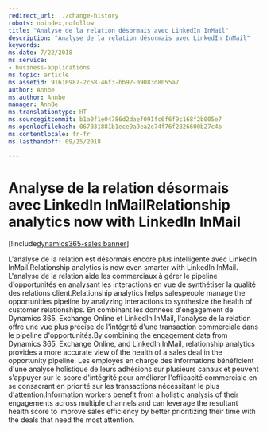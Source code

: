 ```yaml
---
redirect_url: ../change-history
robots: noindex,nofollow
title: "Analyse de la relation désormais avec LinkedIn InMail"
description: "Analyse de la relation désormais avec LinkedIn InMail"
keywords: 
ms.date: 7/22/2018
ms.service:
- business-applications
ms.topic: article
ms.assetid: 91610987-2c68-46f3-bb92-09083d8055a7
author: Annbe
ms.author: Annbe
manager: AnnBe
ms.translationtype: HT
ms.sourcegitcommit: b1a0f1e04786d2daef091fc6f6f9c168f2b005e7
ms.openlocfilehash: 067031881b1ece9a9ea2e74f76f2826600b27c4b
ms.contentlocale: fr-fr
ms.lasthandoff: 09/25/2018

---
```


# <a name="relationship-analytics-now-with-linkedin-inmail"></a><span data-ttu-id="5ef3c-103">Analyse de la relation désormais avec LinkedIn InMail</span><span class="sxs-lookup"><span data-stu-id="5ef3c-103">Relationship analytics now with LinkedIn InMail</span></span>

[!include[dynamics365-sales banner](../includes/dynamics365-sales.md)]





<span data-ttu-id="5ef3c-104">L'analyse de la relation est désormais encore plus intelligente avec LinkedIn InMail.</span><span class="sxs-lookup"><span data-stu-id="5ef3c-104">Relationship analytics is now even smarter with LinkedIn InMail.</span></span> <span data-ttu-id="5ef3c-105">L'analyse de la relation aide les commerciaux à gérer le pipeline d'opportunités en analysant les interactions en vue de synthétiser la qualité des relations client.</span><span class="sxs-lookup"><span data-stu-id="5ef3c-105">Relationship analytics helps salespeople manage the opportunities pipeline by analyzing interactions to synthesize the health of customer relationships.</span></span>  <span data-ttu-id="5ef3c-106">En combinant les données d'engagement de Dynamics 365, Exchange Online et LinkedIn InMail, l'analyse de la relation offre une vue plus précise de l'intégrité d'une transaction commerciale dans le pipeline d'opportunités.</span><span class="sxs-lookup"><span data-stu-id="5ef3c-106">By combining the engagement data from Dynamics 365, Exchange Online, and LinkedIn InMail, relationship analytics provides a more accurate view of the health of a sales deal in the opportunity pipeline.</span></span> <span data-ttu-id="5ef3c-107">Les employés en charge des informations bénéficient d'une analyse holistique de leurs adhésions sur plusieurs canaux et peuvent s'appuyer sur le score d'intégrité pour améliorer l'efficacité commerciale en se consacrant en priorité sur les transactions nécessitant le plus d'attention.</span><span class="sxs-lookup"><span data-stu-id="5ef3c-107">Information workers benefit from a holistic analysis of their engagements across multiple channels and can leverage the resultant health score to improve sales efficiency by better prioritizing their time with the deals that need the most attention.</span></span>

